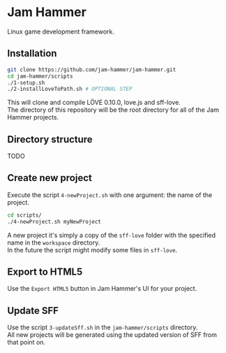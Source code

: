 # Jam Hammer

Linux game development framework.   

## Installation 

```bash
git clone https://github.com/jam-hammer/jam-hammer.git
cd jam-hammer/scripts
./1-setup.sh
./2-installLoveToPath.sh # OPTIONAL STEP
``` 

This will clone and compile LÖVE 0.10.0, love.js and sff-love.  
The directory of this repository will be the root directory for all of the Jam Hammer projects.

## Directory structure
TODO

## Create new project
Execute the script `4-newProject.sh` with one argument: the name of the project.  
```bash
cd scripts/
./4-newProject.sh myNewProject
```  
A new project it's simply a copy of the `sff-love` folder with the specified name in the `workspace` directory.    
In the future the script might modify some files in `sff-love`.

## Export to HTML5
Use the `Export HTML5` button in Jam Hammer's UI for your project.

## Update SFF
Use the script `3-updateSff.sh` in the `jam-hammer/scripts` directory.  
All new projects will be generated using the updated version of SFF from that point on.
